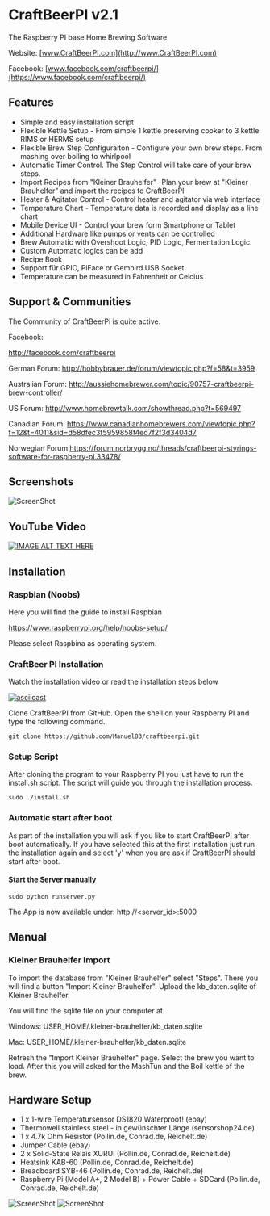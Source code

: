 # CraftBeerPI v2.1
The Raspberry PI base Home Brewing Software

Website: [www.CraftBeerPI.com](http://www.CraftBeerPI.com)

Facebook: [www.facebook.com/craftbeerpi/](https://www.facebook.com/craftbeerpi/)

## Features

* Simple and easy installation script
* Flexible Kettle Setup - From simple 1 kettle preserving cooker to 3 kettle RIMS or HERMS setup
* Flexible Brew Step Configuraiton - Configure your own brew steps. From mashing over boiling to whirlpool
* Automatic Timer Control. The Step Control will take care of your brew steps.
* Import Recipes from "Kleiner Brauhelfer" -Plan your brew at "Kleiner Brauhelfer" and import the recipes to CraftBeerPI
* Heater & Agitator Control - Control heater and agitator via web interface
* Temperature Chart - Temperature data is recorded and display as a line chart
* Mobile Device UI - Control your brew form Smartphone or Tablet
* Additional Hardware like pumps or vents can be controlled
* Brew Automatic with Overshoot Logic, PID Logic, Fermentation Logic.
* Custom Automatic logics can be add
* Recipe Book
* Support für GPIO, PiFace or Gembird USB Socket
* Temperature can be measured in Fahrenheit or Celcius

## Support & Communities

The Community of CraftBeerPi is quite active.

Facebook:

http://facebook.com/craftbeerpi

German Forum:
http://hobbybrauer.de/forum/viewtopic.php?f=58&t=3959

Australian Forum:
http://aussiehomebrewer.com/topic/90757-craftbeerpi-brew-controller/

US Forum:
http://www.homebrewtalk.com/showthread.php?t=569497

Canadian Forum:
https://www.canadianhomebrewers.com/viewtopic.php?f=12&t=4011&sid=d58dfec3f5959858f4ed7f2f3d3404d7

Norwegian Forum
https://forum.norbrygg.no/threads/craftbeerpi-styrings-software-for-raspberry-pi.33478/

## Screenshots

![ScreenShot](http://craftbeerpi.com/img/Img1.png)


## YouTube Video
[![IMAGE ALT TEXT HERE](http://img.youtube.com/vi/2zM2dnFyB5w/0.jpg)](http://www.youtube.com/watch?v=2zM2dnFyB5w)

## Installation



### Raspbian (Noobs)

Here you will find the guide to install Raspbian

https://www.raspberrypi.org/help/noobs-setup/

Please select Raspbina as operating system.


### CraftBeer PI Installation

Watch the installation video or read the installation steps below

[![asciicast](https://asciinema.org/a/du84msz9t56yqqg6j6qfjmvjd.png)](https://asciinema.org/a/du84msz9t56yqqg6j6qfjmvjd)

Clone CraftBeerPI from GitHub.
Open the shell on your Raspberry PI and type the following command.
```
git clone https://github.com/Manuel83/craftbeerpi.git
```
### Setup Script

After cloning the program to your Raspberry PI you just have to run the install.sh script.
The script will guide you through the installation process.
```
sudo ./install.sh
```

### Automatic start after boot

As part of the installation you will ask if you like to start CraftBeerPI after boot automatically.
If you have selected this at the first installation just run the installation again and
select 'y' when you are ask if CraftBeerPI should start after boot.

#### Start the Server manually
```
sudo python runserver.py
```

The App is now available under:  http://<server_id>:5000

## Manual

### Kleiner Brauhelfer Import
To import the database from "Kleiner Brauhelfer" select "Steps".
There you will find a button "Import Kleiner Brauhelfer". Upload the kb_daten.sqlite of
Kleiner Brauhelfer.

You will find the sqlite file on your computer at.

Windows:
USER_HOME/.kleiner-brauhelfer/kb_daten.sqlite

Mac:
USER_HOME/.kleiner-brauhelfer/kb_daten.sqlite

Refresh the "Import Kleiner Brauhelfer" page. Select the brew you want to load.
After this you will asked for the MashTun and the Boil kettle of the brew.

## Hardware Setup

* 1 x 1-wire Temperatursensor DS1820 Waterproof! (ebay)
* Thermowell stainless steel - in gewünschter Länge (sensorshop24.de)
* 1 x 4.7k Ohm Resistor (Pollin.de, Conrad.de, Reichelt.de)
* Jumper Cable (ebay)
* 2 x Solid-State Relais XURUI (Pollin.de, Conrad.de, Reichelt.de)
* Heatsink KAB-60 (Pollin.de, Conrad.de, Reichelt.de)
* Breadboard SYB-46 (Pollin.de, Conrad.de, Reichelt.de)
* Raspberry Pi (Model A+, 2 Model B) + Power Cable + SDCard (Pollin.de, Conrad.de, Reichelt.de)


![ScreenShot](https://raw.githubusercontent.com/Manuel83/craftbeerpi/master/docs/images/Hardwaresetup.png)
![ScreenShot](https://raw.githubusercontent.com/Manuel83/craftbeerpi/master/docs/images/Hardwaresetup2.png)
